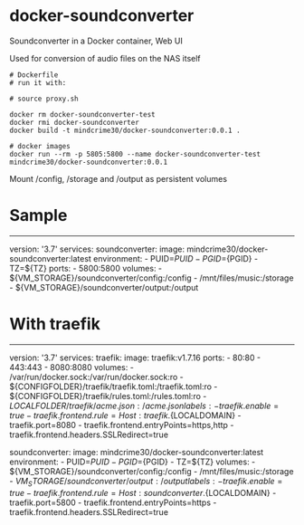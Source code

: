 # docker-soundconverter

Soundconverter in a Docker container, Web UI

Used for conversion of audio files on the NAS itself

```
# Dockerfile
# run it with:

# source proxy.sh

docker rm docker-soundconverter-test
docker rmi docker-soundconverter
docker build -t mindcrime30/docker-soundconverter:0.0.1 .

# docker images
docker run --rm -p 5805:5800 --name docker-soundconverter-test mindcrime30/docker-soundconverter:0.0.1

```

Mount /config, /storage and /output as persistent volumes


# Sample

---
version: '3.7'
services:
  soundconverter:
    image: mindcrime30/docker-soundconverter:latest
    environment:
      - PUID=${PUID}
      - PGID=${PGID}
      - TZ=${TZ}
    ports:
      - 5800:5800
    volumes:
      - ${VM_STORAGE}/soundconverter/config:/config
      - /mnt/files/music:/storage
      - ${VM_STORAGE}/soundconverter/output:/output


# With traefik
---
version: '3.7'
services:
  traefik:
    image: traefik:v1.7.16
    ports:
      - 80:80
      - 443:443
      - 8080:8080
    volumes:
      - /var/run/docker.sock:/var/run/docker.sock:ro
      - ${CONFIGFOLDER}/traefik/traefik.toml:/traefik.toml:ro
      - ${CONFIGFOLDER}/traefik/rules.toml:/rules.toml:ro
      - ${LOCALFOLDER}/traefik/acme.json:/acme.json
    labels:
      - traefik.enable=true
      - traefik.frontend.rule=Host:traefik.${LOCALDOMAIN}
      - traefik.port=8080
      - traefik.frontend.entryPoints=https,http
      - traefik.frontend.headers.SSLRedirect=true

  soundconverter:
    image: mindcrime30/docker-soundconverter:latest
    environment:
      - PUID=${PUID}
      - PGID=${PGID}
      - TZ=${TZ}
    volumes:
      - ${VM_STORAGE}/soundconverter/config:/config
      - /mnt/files/music:/storage
      - ${VM_STORAGE}/soundconverter/output:/output
    labels:
      - traefik.enable=true
      - traefik.frontend.rule=Host:soundconverter.${LOCALDOMAIN}
      - traefik.port=5800
      - traefik.frontend.entryPoints=https
      - traefik.frontend.headers.SSLRedirect=true
      
